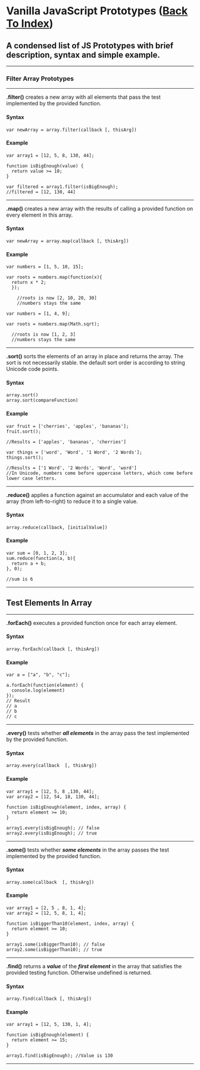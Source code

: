 # Vanilla JavaScript Prototypes ([Back To Index](https://toastertom.github.io/JavaScript-Notes/))

## A condensed list of JS Prototypes with brief description, syntax and simple example.
---

### Filter Array Prototypes

---

**.filter()** creates a new array with all elements that pass the test implemented by the provided function.

#### Syntax

```
var newArray = array.filter(callback [, thisArg])
```

#### Example

```
var array1 = [12, 5, 8, 130, 44];

function isBigEnough(value) {
  return value >= 10;
}

var filtered = array1.filter(isBigEnough);
//filtered = [12, 130, 44]
```

---

**.map()** creates a new array with the results of calling a provided function on every element in this array.

#### Syntax

```
var newArray = array.map(callback [, thisArg])
```

#### Example

```
var numbers = [1, 5, 10, 15];

var roots = numbers.map(function(x){
  return x * 2;
  });

    //roots is now [2, 10, 20, 30]
    //numbers stays the same

var numbers = [1, 4, 9];

var roots = numbers.map(Math.sqrt);

  //roots is now [1, 2, 3]
  //numbers stays the same
```

---

**.sort()** sorts the elements of an array in place and returns the array. The sort is not necessarily stable. the default sort order is according to string Unicode code points.

#### Syntax

```
array.sort()
array.sort(compareFunction)
```

#### Example

```
var fruit = ['cherries', 'apples', 'bananas'];
fruit.sort();

//Results = ['apples', 'bananas', 'cherries']

var things = ['word', 'Word', '1 Word', '2 Words'];
things.sort();

//Results = ['1 Word', '2 Words', 'Word', 'word']
//In Unicode, numbers come before uppercase letters, which come before lower case letters.
```

---

**.reduce()** applies a function against an accumulator and each value of the array (from left-to-right) to reduce it to a single value.

#### Syntax

```
array.reduce(callback, [initialValue])
```

#### Example

```
var sum = [0, 1, 2, 3];
sum.reduce(function(a, b){
  return a + b;
}, 0);

//sum is 6
```

---

## Test Elements In Array

---

**.forEach()**  executes a provided function once for each array element.

#### Syntax

```
array.forEach(callback [, thisArg])
```

#### Example

```
var a = ["a", "b", "c"];

a.forEach(function(element) {
  console.log(element)
});
// Result
// a
// b
// c
```

---

**.every()**  tests whether ***all elements*** in the array pass the test implemented by the provided function.

#### Syntax
```
array.every(callback  [, thisArg])
```
#### Example
```
var array1 = [12, 5, 8 ,130, 44];
var array2 = [12, 54, 18, 130, 44];

function isBigEnough(element, index, array) {
  return element >= 10;
}

array1.every(isBigEnough); // false
array2.every(isBigEnough); // true
```

---

**.some()** tests whether ***some elements*** in the array passes the test implemented by the provided function.

#### Syntax

```
array.some(callback  [, thisArg])
```

#### Example

```
var array1 = [2, 5 , 8, 1, 4];
var array2 = [12, 5, 8, 1, 4];

function isBiggerThan10(element, index, array) {
  return element >= 10;
}

array1.some(isBiggerThan10); // false
array2.some(isBiggerThan10); // true
```
---

**.find()** returns a ***value*** of the ***first element*** in the  array that satisfies the provided testing function. Otherwise undefined is returned.

#### Syntax

```
array.find(callback [, thisArg])
```

#### Example

```
var array1 = [12, 5, 130, 1, 4];

function isBigEnough(element) {
  return element >= 15;
}

array1.find(isBigEnough); //Value is 130
```
---
